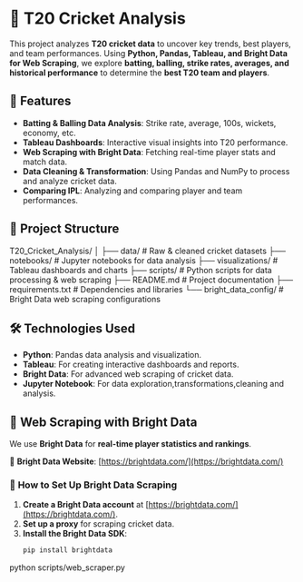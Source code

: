 # 🏏 T20 Cricket Analysis

This project analyzes **T20 cricket data** to uncover key trends, best players, and team performances. Using **Python, Pandas, Tableau, and Bright Data for Web Scraping**, we explore **batting, balling, strike rates, averages, and historical performance** to determine the **best T20 team and players**.

## 🚀 Features

- **Batting & Balling Data Analysis**: Strike rate, average, 100s, wickets, economy, etc.
- **Tableau Dashboards**: Interactive visual insights into T20 performance.
- **Web Scraping with Bright Data**: Fetching real-time player stats and match data.
- **Data Cleaning & Transformation**: Using Pandas and NumPy to process and analyze cricket data.
- **Comparing IPL**: Analyzing and comparing player and team performances.

## 📂 Project Structure

T20_Cricket_Analysis/ │ ├── data/ # Raw & cleaned cricket datasets ├── notebooks/ # Jupyter notebooks for data analysis ├── visualizations/ # Tableau dashboards and charts ├── scripts/ # Python scripts for data processing & web scraping ├── README.md # Project documentation ├── requirements.txt # Dependencies and libraries └── bright_data_config/ # Bright Data web scraping configurations

## 🛠️ Technologies Used

- **Python**: Pandas data analysis and visualization.
- **Tableau**: For creating interactive dashboards and reports.
- **Bright Data**: For advanced web scraping of cricket data.
- **Jupyter Notebook**: For data exploration,transformations,cleaning and analysis.

## 📡 Web Scraping with Bright Data

We use **Bright Data** for **real-time player statistics and rankings**.  

🔗 **Bright Data Website**: [https://brightdata.com/](https://brightdata.com/)  

### 🔹 **How to Set Up Bright Data Scraping**
1. **Create a Bright Data account** at [https://brightdata.com/](https://brightdata.com/).
2. **Set up a proxy** for scraping cricket data.
3. **Install the Bright Data SDK**:
   ```bash
   pip install brightdata

python scripts/web_scraper.py

